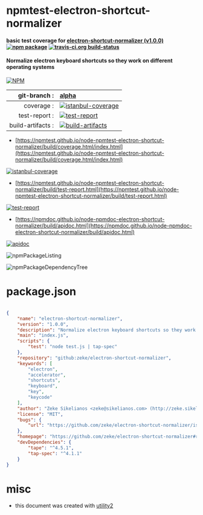 # npmtest-electron-shortcut-normalizer

#### basic test coverage for  [electron-shortcut-normalizer (v1.0.0)](https://github.com/zeke/electron-shortcut-normalizer#readme)  [![npm package](https://img.shields.io/npm/v/npmtest-electron-shortcut-normalizer.svg?style=flat-square)](https://www.npmjs.org/package/npmtest-electron-shortcut-normalizer) [![travis-ci.org build-status](https://api.travis-ci.org/npmtest/node-npmtest-electron-shortcut-normalizer.svg)](https://travis-ci.org/npmtest/node-npmtest-electron-shortcut-normalizer)

#### Normalize electron keyboard shortcuts so they work on different operating systems

[![NPM](https://nodei.co/npm/electron-shortcut-normalizer.png?downloads=true&downloadRank=true&stars=true)](https://www.npmjs.com/package/electron-shortcut-normalizer)

| git-branch : | [alpha](https://github.com/npmtest/node-npmtest-electron-shortcut-normalizer/tree/alpha)|
|--:|:--|
| coverage : | [![istanbul-coverage](https://npmtest.github.io/node-npmtest-electron-shortcut-normalizer/build/coverage.badge.svg)](https://npmtest.github.io/node-npmtest-electron-shortcut-normalizer/build/coverage.html/index.html)|
| test-report : | [![test-report](https://npmtest.github.io/node-npmtest-electron-shortcut-normalizer/build/test-report.badge.svg)](https://npmtest.github.io/node-npmtest-electron-shortcut-normalizer/build/test-report.html)|
| build-artifacts : | [![build-artifacts](https://npmtest.github.io/node-npmtest-electron-shortcut-normalizer/glyphicons_144_folder_open.png)](https://github.com/npmtest/node-npmtest-electron-shortcut-normalizer/tree/gh-pages/build)|

- [https://npmtest.github.io/node-npmtest-electron-shortcut-normalizer/build/coverage.html/index.html](https://npmtest.github.io/node-npmtest-electron-shortcut-normalizer/build/coverage.html/index.html)

[![istanbul-coverage](https://npmtest.github.io/node-npmtest-electron-shortcut-normalizer/build/screenCapture.buildCi.browser.%252Ftmp%252Fbuild%252Fcoverage.lib.html.png)](https://npmtest.github.io/node-npmtest-electron-shortcut-normalizer/build/coverage.html/index.html)

- [https://npmtest.github.io/node-npmtest-electron-shortcut-normalizer/build/test-report.html](https://npmtest.github.io/node-npmtest-electron-shortcut-normalizer/build/test-report.html)

[![test-report](https://npmtest.github.io/node-npmtest-electron-shortcut-normalizer/build/screenCapture.buildCi.browser.%252Ftmp%252Fbuild%252Ftest-report.html.png)](https://npmtest.github.io/node-npmtest-electron-shortcut-normalizer/build/test-report.html)

- [https://npmdoc.github.io/node-npmdoc-electron-shortcut-normalizer/build/apidoc.html](https://npmdoc.github.io/node-npmdoc-electron-shortcut-normalizer/build/apidoc.html)

[![apidoc](https://npmdoc.github.io/node-npmdoc-electron-shortcut-normalizer/build/screenCapture.buildCi.browser.%252Ftmp%252Fbuild%252Fapidoc.html.png)](https://npmdoc.github.io/node-npmdoc-electron-shortcut-normalizer/build/apidoc.html)

![npmPackageListing](https://npmtest.github.io/node-npmtest-electron-shortcut-normalizer/build/screenCapture.npmPackageListing.svg)

![npmPackageDependencyTree](https://npmtest.github.io/node-npmtest-electron-shortcut-normalizer/build/screenCapture.npmPackageDependencyTree.svg)



# package.json

```json

{
    "name": "electron-shortcut-normalizer",
    "version": "1.0.0",
    "description": "Normalize electron keyboard shortcuts so they work on different operating systems",
    "main": "index.js",
    "scripts": {
        "test": "node test.js | tap-spec"
    },
    "repository": "github:zeke/electron-shortcut-normalizer",
    "keywords": [
        "electron",
        "accelerator",
        "shortcuts",
        "keyboard",
        "key",
        "keycode"
    ],
    "author": "Zeke Sikelianos <zeke@sikelianos.com> (http://zeke.sikelianos.com)",
    "license": "MIT",
    "bugs": {
        "url": "https://github.com/zeke/electron-shortcut-normalizer/issues"
    },
    "homepage": "https://github.com/zeke/electron-shortcut-normalizer#readme",
    "devDependencies": {
        "tape": "^4.5.1",
        "tap-spec": "^4.1.1"
    }
}
```



# misc
- this document was created with [utility2](https://github.com/kaizhu256/node-utility2)
